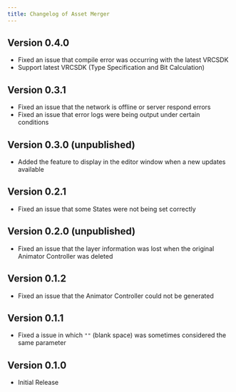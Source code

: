 ```yaml
---
title: Changelog of Asset Merger
---
```


## Version 0.4.0

-   Fixed an issue that compile error was occurring with the latest VRCSDK
-   Support latest VRCSDK (Type Specification and Bit Calculation)

## Version 0.3.1

-   Fixed an issue that the network is offline or server respond errors
-   Fixed an issue that error logs were being output under certain conditions

## Version 0.3.0 (unpublished)

-   Added the feature to display in the editor window when a new updates available

## Version 0.2.1

-   Fixed an issue that some States were not being set correctly

## Version 0.2.0 (unpublished)

-   Fixed an issue that the layer information was lost when the original Animator Controller was deleted

## Version 0.1.2

-   Fixed an issue that the Animator Controller could not be generated

## Version 0.1.1

-   Fixed a issue in which `""` (blank space) was sometimes considered the same parameter

## Version 0.1.0

-   Initial Release

